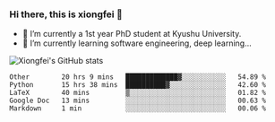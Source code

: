 ### Hi there, this is xiongfei 👋


- 🔭 I’m currently a 1st year PhD student at Kyushu University.
- 🌱 I’m currently learning software engineering, deep learning...

<!--
**Toma62299781/Toma62299781** is a ✨ _special_ ✨ repository because its `README.md` (this file) appears on your GitHub profile.
Here are some ideas to get you started:
-->

![Xiongfei's GitHub stats](https://github-readme-stats.vercel.app/api?username=Toma62299781)

<!--START_SECTION:waka-->
```text
Other        20 hrs 9 mins   █████████████▓░░░░░░░░░░░   54.89 % 
Python       15 hrs 38 mins  ██████████▓░░░░░░░░░░░░░░   42.60 % 
LaTeX        40 mins         ▒░░░░░░░░░░░░░░░░░░░░░░░░   01.82 % 
Google Doc   13 mins         ░░░░░░░░░░░░░░░░░░░░░░░░░   00.63 % 
Markdown     1 min           ░░░░░░░░░░░░░░░░░░░░░░░░░   00.06 % 
```
<!--END_SECTION:waka-->

